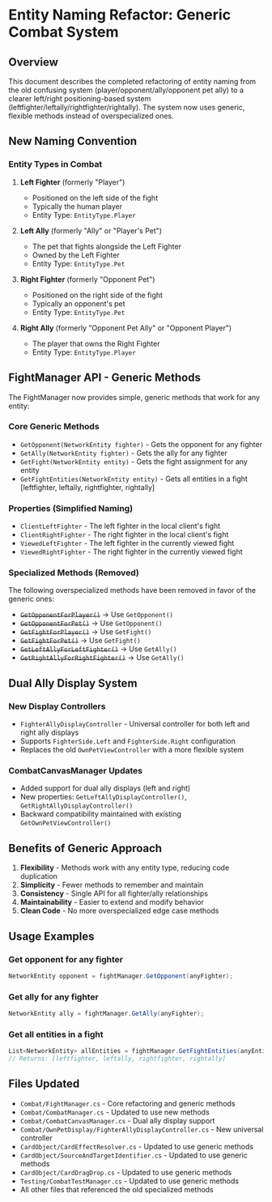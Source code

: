 # Entity Naming Refactor: Generic Combat System

## Overview

This document describes the completed refactoring of entity naming from the old confusing system (player/opponent/ally/opponent pet ally) to a clearer left/right positioning-based system (leftfighter/leftally/rightfighter/rightally). The system now uses generic, flexible methods instead of overspecialized ones.

## New Naming Convention

### Entity Types in Combat

1. **Left Fighter** (formerly "Player")
   - Positioned on the left side of the fight
   - Typically the human player
   - Entity Type: `EntityType.Player`

2. **Left Ally** (formerly "Ally" or "Player's Pet")
   - The pet that fights alongside the Left Fighter
   - Owned by the Left Fighter
   - Entity Type: `EntityType.Pet`

3. **Right Fighter** (formerly "Opponent Pet")
   - Positioned on the right side of the fight
   - Typically an opponent's pet
   - Entity Type: `EntityType.Pet`

4. **Right Ally** (formerly "Opponent Pet Ally" or "Opponent Player")
   - The player that owns the Right Fighter
   - Entity Type: `EntityType.Player`

## FightManager API - Generic Methods

The FightManager now provides simple, generic methods that work for any entity:

### Core Generic Methods

- `GetOpponent(NetworkEntity fighter)` - Gets the opponent for any fighter
- `GetAlly(NetworkEntity fighter)` - Gets the ally for any fighter  
- `GetFight(NetworkEntity entity)` - Gets the fight assignment for any entity
- `GetFightEntities(NetworkEntity entity)` - Gets all entities in a fight [leftfighter, leftally, rightfighter, rightally]

### Properties (Simplified Naming)

- `ClientLeftFighter` - The left fighter in the local client's fight
- `ClientRightFighter` - The right fighter in the local client's fight
- `ViewedLeftFighter` - The left fighter in the currently viewed fight
- `ViewedRightFighter` - The right fighter in the currently viewed fight

### Specialized Methods (Removed)

The following overspecialized methods have been removed in favor of the generic ones:

- ~~`GetOpponentForPlayer()`~~ → Use `GetOpponent()`
- ~~`GetOpponentForPet()`~~ → Use `GetOpponent()`
- ~~`GetFightForPlayer()`~~ → Use `GetFight()`
- ~~`GetFightForPet()`~~ → Use `GetFight()`
- ~~`GetLeftAllyForLeftFighter()`~~ → Use `GetAlly()`
- ~~`GetRightAllyForRightFighter()`~~ → Use `GetAlly()`

## Dual Ally Display System

### New Display Controllers

- `FighterAllyDisplayController` - Universal controller for both left and right ally displays
- Supports `FighterSide.Left` and `FighterSide.Right` configuration
- Replaces the old `OwnPetViewController` with a more flexible system

### CombatCanvasManager Updates

- Added support for dual ally displays (left and right)
- New properties: `GetLeftAllyDisplayController()`, `GetRightAllyDisplayController()`
- Backward compatibility maintained with existing `GetOwnPetViewController()`

## Benefits of Generic Approach

1. **Flexibility** - Methods work with any entity type, reducing code duplication
2. **Simplicity** - Fewer methods to remember and maintain
3. **Consistency** - Single API for all fighter/ally relationships
4. **Maintainability** - Easier to extend and modify behavior
5. **Clean Code** - No more overspecialized edge case methods

## Usage Examples

### Get opponent for any fighter
```csharp
NetworkEntity opponent = fightManager.GetOpponent(anyFighter);
```

### Get ally for any fighter
```csharp
NetworkEntity ally = fightManager.GetAlly(anyFighter);
```

### Get all entities in a fight
```csharp
List<NetworkEntity> allEntities = fightManager.GetFightEntities(anyEntity);
// Returns: [leftfighter, leftally, rightfighter, rightally]
```

## Files Updated

- `Combat/FightManager.cs` - Core refactoring and generic methods
- `Combat/CombatManager.cs` - Updated to use new methods
- `Combat/CombatCanvasManager.cs` - Dual ally display support
- `Combat/OwnPetDisplay/FighterAllyDisplayController.cs` - New universal controller
- `CardObject/CardEffectResolver.cs` - Updated to use generic methods
- `CardObject/SourceAndTargetIdentifier.cs` - Updated to use generic methods
- `CardObject/CardDragDrop.cs` - Updated to use generic methods
- `Testing/CombatTestManager.cs` - Updated to use generic methods
- All other files that referenced the old specialized methods 